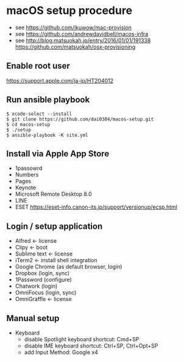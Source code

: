 # macOS setup procedure

* see https://github.com/ikuwow/mac-provision
* see https://github.com/andrewdavidbell/macos-infra
* see http://blog.matsuokah.jp/entry/2016/01/01/191338 https://github.com/matsuokah/osx-provisioning

## Enable root user

https://support.apple.com/ja-jp/HT204012

## Run ansible playbook

```
$ xcode-select --install
$ git clone https://github.com/dai0304/macos-setup.git
$ cd macos-setup
$ ./setup
$ ansible-playbook -K site.yml
```

## Install via Apple App Store

* 1passowrd
* Numbers
* Pages
* Keynote
* Microsoft Remote Desktop 8.0
* LINE
* ESET https://eset-info.canon-its.jp/support/versionup/ecsp.html

## Login / setup application

* Alfred <- license
* Clipy <- boot
* Sublime text <- license
* iTerm2 <- install shell integration
* Google Chrome (as default browser, login)
* Dropbox (login, sync)
* 1Password (configure)
* Chatwork (login)
* OmniFocus (login, sync)
* OmniGraffle <- license

## Manual setup

* Keyboard
    * disable Spotlight keyboard shortcut: Cmd+SP
    * disable IME keyboard shortcut: Ctrl+SP, Ctrl+Opt+SP
    * add Input Method: Google x4
